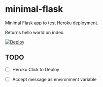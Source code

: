 # minimal-flask

Minimal Flask app to test Heroku deployment.

Returns hello world on index.

[![Deploy](https://www.herokucdn.com/deploy/button.svg)](https://heroku.com/deploy?template=https://github.com/tbedford/minimal-flask-app)

## TODO

- [ ] Heroku Click to Deploy
- [ ] Accept message as environment variable

